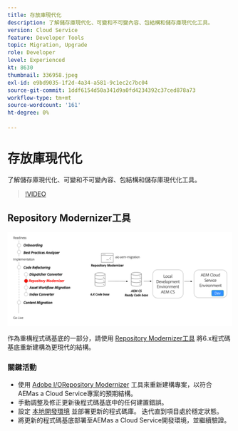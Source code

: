```yaml
---
title: 存放庫現代化
description: 了解儲存庫現代化、可變和不可變內容、包結構和儲存庫現代化工具。
version: Cloud Service
feature: Developer Tools
topic: Migration, Upgrade
role: Developer
level: Experienced
kt: 8630
thumbnail: 336958.jpeg
exl-id: e9bd9035-1f2d-4a34-a581-9c1ec2c7bc04
source-git-commit: 1ddf6154d50a341d9a0fd4234392c37ced878a73
workflow-type: tm+mt
source-wordcount: '161'
ht-degree: 0%

---
```


# 存放庫現代化

了解儲存庫現代化、可變和不可變內容、包結構和儲存庫現代化工具。

>[!VIDEO](https://video.tv.adobe.com/v/336958/?quality=12&learn=on)

## Repository Modernizer工具

![Repository Modernizer](./assets/repository-modernizer.png)

作為重構程式碼基底的一部分，請使用 [Repository Modernizer工具](https://experienceleague.adobe.com/docs/experience-manager-cloud-service/moving/refactoring-tools/repo-modernizer.html) 將6.x程式碼基底重新建構為更現代的結構。

### 關鍵活動

* 使用 [Adobe I/ORepository Modernizer](https://github.com/adobe/aio-cli-plugin-aem-cloud-service-migration#command-aio-aem-migrationrepository-modernizer) 工具來重新建構專案，以符合AEMas a Cloud Service專案的預期結構。
* 手動調整及修正更新後程式碼基底中的任何建置錯誤。
* 設定 [本地開發環境](https://experienceleague.adobe.com/docs/experience-manager-learn/cloud-service/local-development-environment-set-up/overview.html) 並部署更新的程式碼庫。 迭代直到項目處於穩定狀態。
* 將更新的程式碼基底部署至AEMas a Cloud Service開發環境，並繼續驗證。
